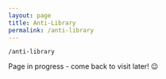 ```yaml
---
layout: page
title: Anti-Library
permalink: /anti-library
---
```


`/anti-library`

Page in progress - come back to visit later! 😉


<style>
  .wrapper {
    max-width: 58em;
  }
</style>